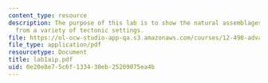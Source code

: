```yaml
---
content_type: resource
description: The purpose of this lab is to show the natural assemblages of pyroxenes
  from a variety of tectonic settings.
file: https://ol-ocw-studio-app-qa.s3.amazonaws.com/courses/12-490-advanced-igneous-petrology-fall-2005/0e20e8e75c6f133430eb25209075ea4b_lab1aip.pdf
file_type: application/pdf
resourcetype: Document
title: lab1aip.pdf
uid: 0e20e8e7-5c6f-1334-30eb-25209075ea4b
---
```

